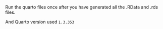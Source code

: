 Run the quarto files once after you have generated all the .RData and .rds files.

And Quarto version used `1.3.353`
